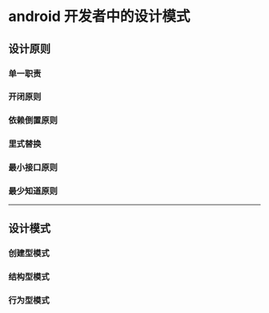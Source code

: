 # android 开发者中的设计模式

## 设计原则

### 单一职责

### 开闭原则

### 依赖倒置原则

### 里式替换

### 最小接口原则

### 最少知道原则

---

## 设计模式

### 创建型模式


### 结构型模式


### 行为型模式

